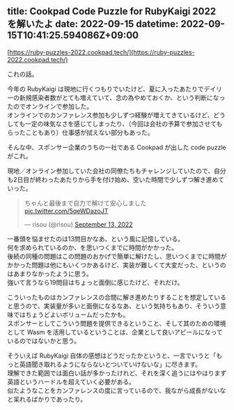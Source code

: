 title: Cookpad Code Puzzle for RubyKaigi 2022 を解いたよ
date: 2022-09-15
datetime: 2022-09-15T10:41:25.594086Z+09:00
---

[https://ruby-puzzles-2022.cookpad.tech/](https://ruby-puzzles-2022.cookpad.tech/)

これの話。

今年の RubyKaigi は現地に行くつもりでいたけど、夏に入ったあたりでデイリーの新規感染者数がとても増えていて、念の為やめておくか、という判断になったのでオンラインで参加した。  
オンラインでのカンファレンス参加も少しずつ経験が増えてきているけど、どうしても一定の味気なさを感じてしまったり、（今回は会社の予算で参加させてもらったこともあり）仕事感が拭えない部分もあった。

そんな中、スポンサー企業のうちの一社である Cookpad が出した code puzzle がこれ。

現地／オンライン参加していた会社の同僚たちもチャレンジしていたので、自分も2日目が終わったあたりから手を付け始め、空いた時間で少しずつ解き進めていった。

<blockquote class="twitter-tweet"><p lang="ja" dir="ltr">ちゃんと最後まで自力で解けて安心しました <a href="https://t.co/5qeWDazoJT">pic.twitter.com/5qeWDazoJT</a></p>&mdash; risou (@risou) <a href="https://twitter.com/risou/status/1569618693377912835?ref_src=twsrc%5Etfw">September 13, 2022</a></blockquote> <script async src="https://platform.twitter.com/widgets.js" charset="utf-8"></script>

一番頭を悩ませたのは13問目かなあ、という風に記憶している。  
何を求められているのか、を思いつくまでに時間がかかった。  
後続の同種の問題はこの問題のおかげで簡単に解けたし、思いつくまでに時間がかかった問題は他にもいくつかあるけど、実装が難しくて大変だった、というのはあまりなかったように思う。  
強いて言うなら19問目はちょっと面倒に感じたけど、それだけ。

こういったものはカンファレンスの合間に解き進めたりすることを想定していると思うので、実装量が多いと面倒になるなあ、という気持ちもあり、そういう意味ではちょうどよいボリュームだったかも。  
スポンサーとしてこういう問題を提供できるということ、そして其のための環境として Wasm を活用しているということは、企業として良いアピールになっているのではないかと思う。

そういえば RubyKaigi 自体の感想はどうだったかというと、一言でいうと「もっと英語聞き取れるようにならないとついていけないな」に尽きます。  
理解できた範囲では面白い話が多かったけれど、それを深く追うにはやはりまず英語というハードルを超えていく必要がある。  
似たようなことをカンファレンスの度に言っているので、我ながら成長がないなと呆れるばかりであったり。
